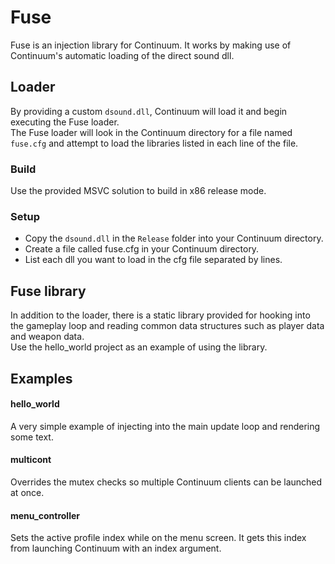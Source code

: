 # Fuse
Fuse is an injection library for Continuum. It works by making use of Continuum's automatic loading of the direct sound dll.

## Loader
By providing a custom `dsound.dll`, Continuum will load it and begin executing the Fuse loader.  
The Fuse loader will look in the Continuum directory for a file named `fuse.cfg` and attempt to load the libraries listed in each line of the file.

### Build
Use the provided MSVC solution to build in x86 release mode.

### Setup
- Copy the `dsound.dll` in the `Release` folder into your Continuum directory.
- Create a file called fuse.cfg in your Continuum directory.
- List each dll you want to load in the cfg file separated by lines.

## Fuse library
In addition to the loader, there is a static library provided for hooking into the gameplay loop and reading common data structures such as player data and weapon data.  
Use the hello_world project as an example of using the library.

## Examples
#### hello_world
A very simple example of injecting into the main update loop and rendering some text.

#### multicont
Overrides the mutex checks so multiple Continuum clients can be launched at once.

#### menu_controller
Sets the active profile index while on the menu screen. It gets this index from launching Continuum with an index argument.

